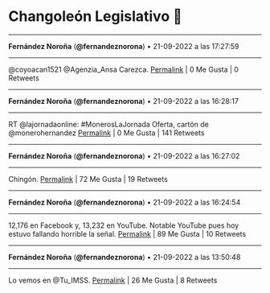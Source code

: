 # Changoleón Legislativo 🙈
*****
**Fernández Noroña** (**@fernandeznorona**) • 21-09-2022 a las 17:27:59
*****
@coyoacan1521 @Agenzia_Ansa Carezca.
[Permalink](https://twitter.com/fernandeznorona/status/1572759582124158977) | 0 Me Gusta | 0 Retweets
*****
**Fernández Noroña** (**@fernandeznorona**) • 21-09-2022 a las 16:28:17
*****
RT @lajornadaonline: #MonerosLaJornada Oferta, cartón de @monerohernandez
[Permalink](https://twitter.com/fernandeznorona/status/1572744559943389187) | 0 Me Gusta | 141 Retweets
*****
**Fernández Noroña** (**@fernandeznorona**) • 21-09-2022 a las 16:27:02
*****
Chingón.
[Permalink](https://twitter.com/fernandeznorona/status/1572744243650891776) | 72 Me Gusta | 19 Retweets
*****
**Fernández Noroña** (**@fernandeznorona**) • 21-09-2022 a las 16:24:54
*****
12,176 en Facebook y, 13,232 en YouTube. Notable YouTube pues hoy estuvo fallando horrible la señal.
[Permalink](https://twitter.com/fernandeznorona/status/1572743708730363904) | 89 Me Gusta | 10 Retweets
*****
**Fernández Noroña** (**@fernandeznorona**) • 21-09-2022 a las 13:50:48
*****
Lo vemos en @Tu_IMSS.
[Permalink](https://twitter.com/fernandeznorona/status/1572704926534336512) | 26 Me Gusta | 8 Retweets